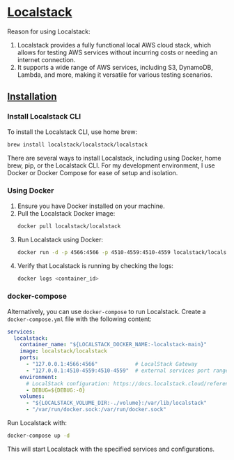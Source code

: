 # [Localstack](https://www.localstack.cloud/)
Reason for using Localstack:
1. Localstack provides a fully functional local AWS cloud stack, which allows for testing AWS services without incurring costs or needing an internet connection.
2. It supports a wide range of AWS services, including S3, DynamoDB, Lambda, and more, making it versatile for various testing scenarios.


## [Installation](https://docs.localstack.cloud/aws/getting-started/installation/)
### Install Localstack CLI
To install the Localstack CLI, use home brew:
```bash
brew install localstack/localstack/localstack
```

There are several ways to install Localstack, including using Docker, home brew, pip, or the Localstack CLI. For my development environment, I use Docker or Docker Compose for ease of setup and isolation.
### Using Docker
1. Ensure you have Docker installed on your machine.
2. Pull the Localstack Docker image:
   ```bash
   docker pull localstack/localstack
   ```
3. Run Localstack using Docker:
   ```bash
   docker run -d -p 4566:4566 -p 4510-4559:4510-4559 localstack/localstack
   ```
4. Verify that Localstack is running by checking the logs:
   ```bash
   docker logs <container_id>
   ```
   
### docker-compose
Alternatively, you can use `docker-compose` to run Localstack. Create a `docker-compose.yml` file with the following content:
```yaml
services:
  localstack:
    container_name: "${LOCALSTACK_DOCKER_NAME:-localstack-main}"
    image: localstack/localstack
    ports:
      - "127.0.0.1:4566:4566"            # LocalStack Gateway
      - "127.0.0.1:4510-4559:4510-4559"  # external services port range
    environment:
      # LocalStack configuration: https://docs.localstack.cloud/references/configuration/
      - DEBUG=${DEBUG:-0}
    volumes:
      - "${LOCALSTACK_VOLUME_DIR:-./volume}:/var/lib/localstack"
      - "/var/run/docker.sock:/var/run/docker.sock"
```
Run Localstack with:
```bash
docker-compose up -d
```
This will start Localstack with the specified services and configurations.



